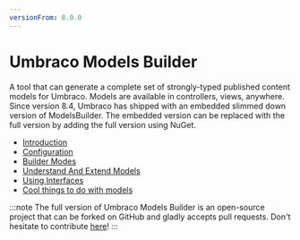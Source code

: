 ```yaml
---
versionFrom: 8.0.0
---
```


# Umbraco Models Builder

A tool that can generate a complete set of strongly-typed published content models for Umbraco. Models are available in controllers, views, anywhere.
Since version 8.4, Umbraco has shipped with an embedded slimmed down version of ModelsBuilder. The embedded version can be replaced with the full version by adding the full version using NuGet.

* [Introduction](Introduction.md)
* [Configuration](Configuration.md)
* [Builder Modes](Builder-Modes.md)
* [Understand And Extend Models](Understand-And-Extend.md)
* [Using Interfaces](Using-Interfaces.md)
* [Cool things to do with models](CoolThingsWithModels.md)

:::note
The full version of Umbraco Models Builder is an open-source project that can be forked on GitHub and gladly accepts pull requests. Don't hesitate to contribute [here](https://github.com/zpqrtbnk/Zbu.ModelsBuilder)!
:::
